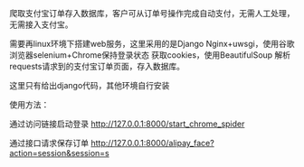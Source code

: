 爬取支付宝订单存入数据库，客户可从订单号操作完成自动支付，无需人工处理，无需接入支付宝。


需要再linux环境下搭建web服务，这里采用的是Django Nginx+uwsgi，使用谷歌浏览器selenium+Chrome保持登录状态
获取cookies，使用BeautifulSoup 解析requests请求到的支付宝订单页面，存入数据库。

这里只有给出django代码，其他环境自行安装

使用方法：

通过访问链接启动登录
http://127.0.0.1:8000/start_chrome_spider

通过接口请求保存订单
http://127.0.0.1:8000/alipay_face?action=session&session=s